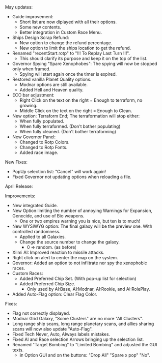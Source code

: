 May updates:
- Guide improvement: 
  - Short list are now diplayed with all their options.
  - Some new contents.
  - Better integration in Custom Race Menu.
- Ships Design Scrap Refund:
  - New option to change the refund percentage.
  - New option to limit the ships location to get the refund.
- Renamed "recentStart.rotp" to "!!! To Replay Last Turn !!!".
  - This should clarify its purpose and keep it on the top of the list.
- Governor Spying "Spare Xenophobes": The spying will now be stopped only when framed.
  - Spying will start again once the timer is expired.
- Restored vanilla Planet Quality options.
  - Modnar options are still available.
  - Added Hell and Heaven quality.
- ECO bar adjustment:
  - Right Click on the text on the right = Enough to terraform, no growing.
  - Middle Click on the text on the right = Enough to Clean.
- New option: Terraform End; The terraformation will stop either:
  - When fully populated.
  - When fully terraformed. (Don't bother populating)
  - When fully cleaned. (Don't bother terraforming)
- New Governor Panel:
  - Changed to Rotp Colors.
  - Changed to Rotp Fonts.
  - Added race image.

New Fixes:
- PopUp selection list: "Cancel" will work again!
- Fixed Governor not updating options when reloading a file.

April Release:

Improvements:
- New integrated Guide.
- New Option limiting the number of annoying Warnings for Expansion, Genocide, and use of Bio weapons.
  - One or two empires warning you is nice, but ten is to much!
- New WYSIWYG option: The final galaxy will be the preview one. With controlled randomness.
  - Applied to all Galaxies.
  - Change the source number to change the galaxy.
    - 0 => random. (as before)
- Xilmi AI: Improved reaction to missile attacks.
- Right click on alert to center the map on the system.
- Governor: Added an option to not infiltrate nor spy the xenophobic races.
- Custom Races:
  - Added Preferred Chip Set. (With pop-up list for selection)
  - Added Preferred Chip Size.
    - Only used by AI:Base, AI:Modnar, AI:Rookie, and AI:RolePlay.
- Added Auto-Flag option: Clear Flag Color.

Fixes:
- Flag not correctly displayed.
- Modnar Grid Galaxy, "Some Clusters" are no more "All Clusters".
- Long range ship scans, long range planetary scans, and allies sharing scans will now also update "Auto-Flag".
- Fixed Tech Never, Auto, Always labels mistakes.
- Fixed AI and Race selection Arrows bringing up the selection list.
- Renamed "Target Bombing" to "Limited Bombing" and adjusted the GUI texts.
  - in Option GUI and on the buttons: "Drop All" "Spare x pop" "No".
